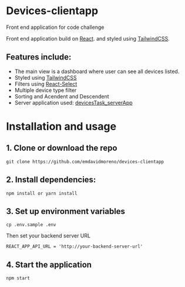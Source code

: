 # Devices-clientapp

Front end application for code challenge

Front end application build on [React](https://reactjs.com). and styled using [TailwindCSS](https://tailwindcss.com/).

## Features include:

- The main view is a dashboard where user can see all devices listed.
- Styled using  [TailwindCSS](https://tailwindcss.com/)
- Filters using [React-Select](https://react-select.com/upgrade-guide)
- Multiple device type filter
- Sorting and Acendent and Descendent
- Server application used: [devicesTask_serverApp](https://github.com/NinjaRMM/devicesTask_serverApp)

# Installation and usage

## 1. Clone or download the repo

```
git clone https://github.com/emdavidmoreno/devices-clientapp
```
## 2. Install dependencies: 

```
npm install or yarn install
```
## 3. Set up environment variables

```
cp .env.sample .env
```
Then set your backend server URL
```
REACT_APP_API_URL = 'http://your-backend-server-url'
```

## 4. Start the application
```
npm start
```
